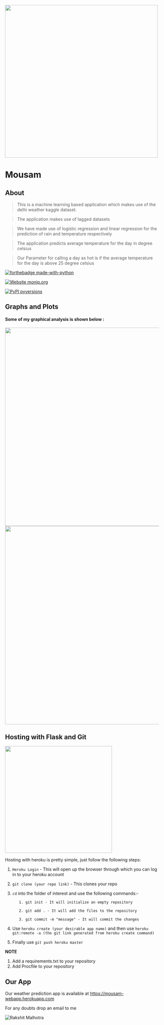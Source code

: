 <img src="https://raw.githubusercontent.com/Raks-coder/Mousam/master/cloud.jpg" width="500">

# Mousam

## About 
> This is a machine learning based application which makes use of the delhi weather kaggle dataset. 

> The application makes use of lagged datasets

> We have made use of logistic regression and linear regression for the prediction of rain and temperature respectively

> The application predicts average temperature for the day in degree celsius

> Our Parameter for calling a day as hot is if the average temperature for the day is above 25 degree celsius

[![forthebadge made-with-python](http://ForTheBadge.com/images/badges/made-with-python.svg)](https://www.python.org/)   

[![Website monip.org](https://img.shields.io/website-up-down-green-red/http/monip.org.svg)]()

[![PyPI pyversions](https://img.shields.io/pypi/pyversions/ansicolortags.svg)](https://pypi.python.org/pypi/ansicolortags/)

## Graphs and Plots

#### Some of my graphical analysis is shown below : 

<img src="https://raw.githubusercontent.com/Raks-coder/Mousam/master/temp-hum.PNG" width="650">

<img src="https://raw.githubusercontent.com/Raks-coder/Mousam/master/dew-temp.PNG" width="650">

## Hosting with Flask and Git

<img src="https://raw.githubusercontent.com/Raks-coder/Mousam/master/heroku.png" width="350">

Hosting with heroku is pretty simple, just follow the following steps:

1. `Heroku Login` - This will open up the browser through which you can log in to your heroku account

2. `git clone (your repo link)` - This clones your repo

3. `cd` into the folder of interest and use the following commands:-

          1. git init - It will initialize an empty repository
          
          2. git add . - It will add the files to the repository
          
          3. git commit -m "message" - It will commit the changes
          
4. Use `heroku create (your desirable app name)` and then use `heroku git:remote -a (the git link generated from heroku create command)`

5. Finally use `git push heroku master`

<b>NOTE</b>
1. Add a requirements.txt to your repository 
2. Add Procfile to your repository

## Our App

Our weather prediction app is available at https://mousam-webapp.herokuapp.com 

For any doubts drop an email to me

![Rakshit Malhotra](https://img.shields.io/badge/Thank-You-orange.svg?style=for-the-badge)
          

